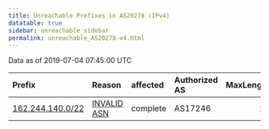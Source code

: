 ```yaml
---
title: Unreachable Prefixes in AS20278 (IPv4)
datatable: true
sidebar: unreachable_sidebar
permalink: unreachable_AS20278-v4.html
---
```


Data as of 2019-07-04 07:45:00 UTC


<div class="datatable-begin"></div>

| Prefix                                                     | Reason                                                                                                  | affected   | Authorized AS   |   MaxLength | Anchor                           |   unreachable /24s |
|:-----------------------------------------------------------|:--------------------------------------------------------------------------------------------------------|:-----------|:----------------|------------:|:---------------------------------|-------------------:|
| [162.244.140.0/22](https://stat.ripe.net/162.244.140.0/22) | [INVALID ASN](https://rpki-validator.ripe.net/announcement-preview?asn=AS20278&prefix=162.244.140.0/22) | complete   | AS17246         |          24 | [ARIN](unreachable_ARIN-v4.html) |                  4 |

<div class="datatable-end"></div>